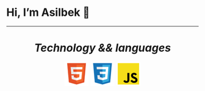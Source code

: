 <h1> Hi, I’m Asilbek 👋</h1>

---

___<h1 align="center"> Technology && languages </h1>___


<div align="center">
    <img src="./img/file_type_html_icon_130541.png">
    <img src="./img/file_type_css_icon_130661.png">
    <img src="./img/file_type_js_official_icon_130509.png">
</div>



<!---
asilbekcodes/asilbekcodes is a ✨ special ✨ repository because its `README.md` (this file) appears on your GitHub profile.
You can click the Preview link to take a look at your changes.
--->
